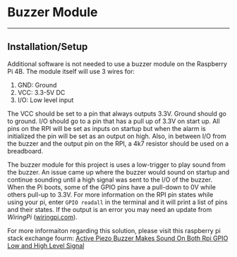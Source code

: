 # Buzzer Module

----

## Installation/Setup

Additional software is not needed to use a buzzer module on the Raspberry Pi 4B. The module itself will use 3 wires for:

1. GND: Ground
2. VCC: 3.3-5V DC
3. I/O: Low level input

The VCC should be set to a pin that always outputs 3.3V. Ground should go to ground. I/O should go to a pin that has a pull up of 3.3V on start up. All pins on the RPI will be set as inputs on startup but when the alarm is initialized the pin will be set as an output on high. Also, in between I/O from the buzzer and the output pin on the RPI, a 4k7 resistor should be used on a breadboard.

The buzzer module for this project is uses a low-trigger to play sound from the buzzer. An issue came up where the buzzer would sound on startup and continue sounding until a high signal was sent to the I/O of the buzzer. When the Pi boots, some of the GPIO pins have a pull-down to 0V while others pull-up to 3.3V. For more information on the RPI pin states while using your pi, enter `GPIO readall` in the terminal and it will print a list of pins and their states. If the output is an error you may need an update from *WiringPi* ([wiringpi.com](http://wiringpi.com/wiringpi-updated-to-2-52-for-the-raspberry-pi-4b/)).

For more informaiton regarding this solution, please visit this raspberry pi stack exchange fourm:
 [Active Piezo Buzzer Makes Sound On Both Rpi GPIO Low and High Level Signal](https://raspberrypi.stackexchange.com/questions/97980/active-piezo-buzzer-makes-sound-on-both-rpi-gpio-low-and-high-level-signal)

